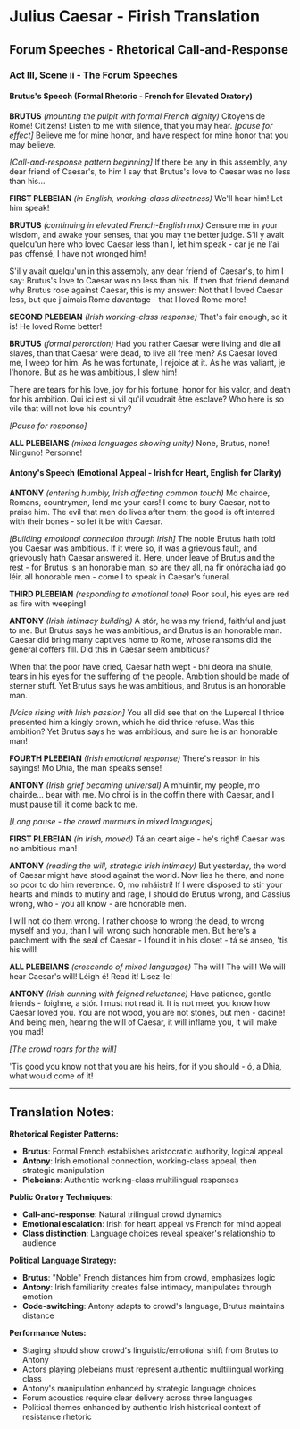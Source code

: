 # Julius Caesar - Firish Translation
## Forum Speeches - Rhetorical Call-and-Response

### Act III, Scene ii - The Forum Speeches

#### Brutus's Speech (Formal Rhetoric - French for Elevated Oratory)

**BRUTUS** *(mounting the pulpit with formal French dignity)*
Citoyens de Rome! Citizens! Listen to me with silence, that you may hear. *[pause for effect]* Believe me for mine honor, and have respect for mine honor that you may believe.

*[Call-and-response pattern beginning]*
If there be any in this assembly, any dear friend of Caesar's, to him I say that Brutus's love to Caesar was no less than his...

**FIRST PLEBEIAN** *(in English, working-class directness)*
We'll hear him! Let him speak!

**BRUTUS** *(continuing in elevated French-English mix)*
Censure me in your wisdom, and awake your senses, that you may the better judge. S'il y avait quelqu'un here who loved Caesar less than I, let him speak - car je ne l'ai pas offensé, I have not wronged him!

S'il y avait quelqu'un in this assembly, any dear friend of Caesar's, to him I say: Brutus's love to Caesar was no less than his. If then that friend demand why Brutus rose against Caesar, this is my answer: Not that I loved Caesar less, but que j'aimais Rome davantage - that I loved Rome more!

**SECOND PLEBEIAN** *(Irish working-class response)*
That's fair enough, so it is! He loved Rome better!

**BRUTUS** *(formal peroration)*
Had you rather Caesar were living and die all slaves, than that Caesar were dead, to live all free men? As Caesar loved me, I weep for him. As he was fortunate, I rejoice at it. As he was valiant, je l'honore. But as he was ambitious, I slew him!

There are tears for his love, joy for his fortune, honor for his valor, and death for his ambition. Qui ici est si vil qu'il voudrait être esclave? Who here is so vile that will not love his country?

*[Pause for response]*

**ALL PLEBEIANS** *(mixed languages showing unity)*
None, Brutus, none! Ninguno! Personne!

#### Antony's Speech (Emotional Appeal - Irish for Heart, English for Clarity)

**ANTONY** *(entering humbly, Irish affecting common touch)*
Mo chairde, Romans, countrymen, lend me your ears! I come to bury Caesar, not to praise him. The evil that men do lives after them; the good is oft interred with their bones - so let it be with Caesar.

*[Building emotional connection through Irish]*
The noble Brutus hath told you Caesar was ambitious. If it were so, it was a grievous fault, and grievously hath Caesar answered it. Here, under leave of Brutus and the rest - for Brutus is an honorable man, so are they all, na fir onóracha iad go léir, all honorable men - come I to speak in Caesar's funeral.

**THIRD PLEBEIAN** *(responding to emotional tone)*
Poor soul, his eyes are red as fire with weeping!

**ANTONY** *(Irish intimacy building)*
A stór, he was my friend, faithful and just to me. But Brutus says he was ambitious, and Brutus is an honorable man. Caesar did bring many captives home to Rome, whose ransoms did the general coffers fill. Did this in Caesar seem ambitious?

When that the poor have cried, Caesar hath wept - bhí deora ina shúile, tears in his eyes for the suffering of the people. Ambition should be made of sterner stuff. Yet Brutus says he was ambitious, and Brutus is an honorable man.

*[Voice rising with Irish passion]*
You all did see that on the Lupercal I thrice presented him a kingly crown, which he did thrice refuse. Was this ambition? Yet Brutus says he was ambitious, and sure he is an honorable man!

**FOURTH PLEBEIAN** *(Irish emotional response)*
There's reason in his sayings! Mo Dhia, the man speaks sense!

**ANTONY** *(Irish grief becoming universal)*
A mhuintir, my people, mo chairde... bear with me. Mo chroí is in the coffin there with Caesar, and I must pause till it come back to me.

*[Long pause - the crowd murmurs in mixed languages]*

**FIRST PLEBEIAN** *(in Irish, moved)*
Tá an ceart aige - he's right! Caesar was no ambitious man!

**ANTONY** *(reading the will, strategic Irish intimacy)*
But yesterday, the word of Caesar might have stood against the world. Now lies he there, and none so poor to do him reverence. Ó, mo mháistrí! If I were disposed to stir your hearts and minds to mutiny and rage, I should do Brutus wrong, and Cassius wrong, who - you all know - are honorable men.

I will not do them wrong. I rather choose to wrong the dead, to wrong myself and you, than I will wrong such honorable men. But here's a parchment with the seal of Caesar - I found it in his closet - tá sé anseo, 'tis his will!

**ALL PLEBEIANS** *(crescendo of mixed languages)*
The will! The will! We will hear Caesar's will! Léigh é! Read it! Lisez-le!

**ANTONY** *(Irish cunning with feigned reluctance)*
Have patience, gentle friends - foighne, a stór. I must not read it. It is not meet you know how Caesar loved you. You are not wood, you are not stones, but men - daoine! And being men, hearing the will of Caesar, it will inflame you, it will make you mad!

*[The crowd roars for the will]*

'Tis good you know not that you are his heirs, for if you should - ó, a Dhia, what would come of it!

---

## Translation Notes:

**Rhetorical Register Patterns:**
- **Brutus**: Formal French establishes aristocratic authority, logical appeal
- **Antony**: Irish emotional connection, working-class appeal, then strategic manipulation
- **Plebeians**: Authentic working-class multilingual responses

**Public Oratory Techniques:**
- **Call-and-response**: Natural trilingual crowd dynamics
- **Emotional escalation**: Irish for heart appeal vs French for mind appeal
- **Class distinction**: Language choices reveal speaker's relationship to audience

**Political Language Strategy:**
- **Brutus**: "Noble" French distances him from crowd, emphasizes logic
- **Antony**: Irish familiarity creates false intimacy, manipulates through emotion
- **Code-switching**: Antony adapts to crowd's language, Brutus maintains distance

**Performance Notes:**
- Staging should show crowd's linguistic/emotional shift from Brutus to Antony
- Actors playing plebeians must represent authentic multilingual working class
- Antony's manipulation enhanced by strategic language choices
- Forum acoustics require clear delivery across three languages
- Political themes enhanced by authentic Irish historical context of resistance rhetoric